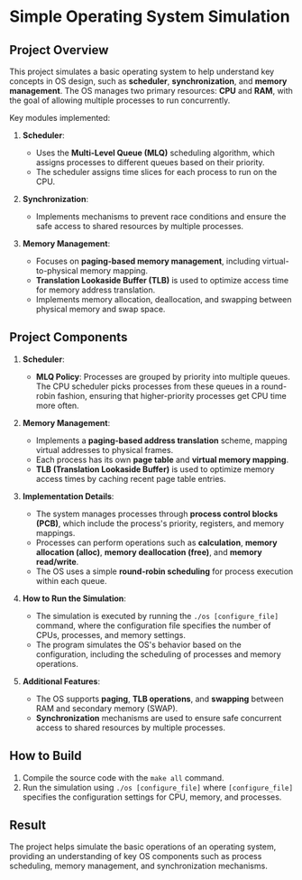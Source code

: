 # Simple Operating System Simulation

## Project Overview

This project simulates a basic operating system to help understand key concepts in OS design, such as **scheduler**, **synchronization**, and **memory management**. The OS manages two primary resources: **CPU** and **RAM**, with the goal of allowing multiple processes to run concurrently.

Key modules implemented:
1. **Scheduler**:
   - Uses the **Multi-Level Queue (MLQ)** scheduling algorithm, which assigns processes to different queues based on their priority.
   - The scheduler assigns time slices for each process to run on the CPU.

2. **Synchronization**:
   - Implements mechanisms to prevent race conditions and ensure the safe access to shared resources by multiple processes.

3. **Memory Management**:
   - Focuses on **paging-based memory management**, including virtual-to-physical memory mapping.
   - **Translation Lookaside Buffer (TLB)** is used to optimize access time for memory address translation.
   - Implements memory allocation, deallocation, and swapping between physical memory and swap space.

## Project Components
1. **Scheduler**:
   - **MLQ Policy**: Processes are grouped by priority into multiple queues. The CPU scheduler picks processes from these queues in a round-robin fashion, ensuring that higher-priority processes get CPU time more often.
   
2. **Memory Management**:
   - Implements a **paging-based address translation** scheme, mapping virtual addresses to physical frames.
   - Each process has its own **page table** and **virtual memory mapping**.
   - **TLB (Translation Lookaside Buffer)** is used to optimize memory access times by caching recent page table entries.

3. **Implementation Details**:
   - The system manages processes through **process control blocks (PCB)**, which include the process's priority, registers, and memory mappings.
   - Processes can perform operations such as **calculation**, **memory allocation (alloc)**, **memory deallocation (free)**, and **memory read/write**.
   - The OS uses a simple **round-robin scheduling** for process execution within each queue.

4. **How to Run the Simulation**:
   - The simulation is executed by running the `./os [configure_file]` command, where the configuration file specifies the number of CPUs, processes, and memory settings.
   - The program simulates the OS's behavior based on the configuration, including the scheduling of processes and memory operations.

5. **Additional Features**:
   - The OS supports **paging**, **TLB operations**, and **swapping** between RAM and secondary memory (SWAP).
   - **Synchronization** mechanisms are used to ensure safe concurrent access to shared resources by multiple processes.

## How to Build
1. Compile the source code with the `make all` command.
2. Run the simulation using `./os [configure_file]` where `[configure_file]` specifies the configuration settings for CPU, memory, and processes.

## Result
The project helps simulate the basic operations of an operating system, providing an understanding of key OS components such as process scheduling, memory management, and synchronization mechanisms.
